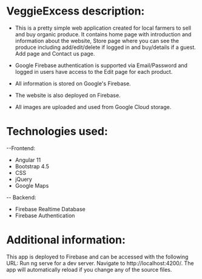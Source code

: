 # VeggieExcess description:
* This is a pretty simple web application created for local farmers to sell and buy organic produce. It contains home page with introduction and information about the website, Store page where you can see the produce including add/edit/delete if logged in and buy/details if a guest. Add page and Contact us page.

* Google Firebase authentication is supported via Email/Password and logged in users have access to the Edit page for each product.

* All information is stored on Google's Firebase.
* The website is also deployed on Firebase.
* All images are uploaded and used from Google Cloud storage.

# Technologies used:
--Frontend:
* Angular 11
* Bootstrap 4.5
* CSS
* jQuery
* Google Maps

-- Backend:
* Firebase Realtime Database
* Firebase Authentication

# Additional information:
This app is deployed to Firebase and can be accessed with the following URL: 
Run ng serve for a dev server. Navigate to http://localhost:4200/. The app will automatically reload if you change any of the source files.